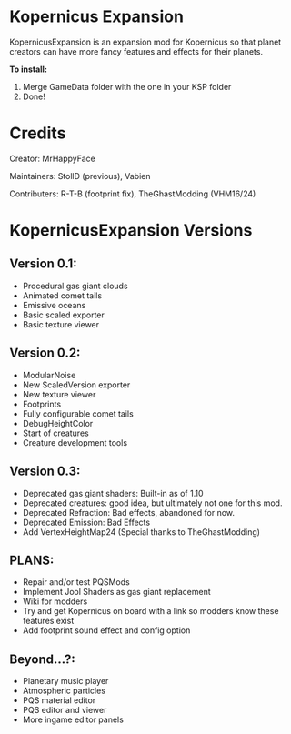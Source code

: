 Kopernicus Expansion
====================

KopernicusExpansion is an expansion mod for Kopernicus so that planet creators can have more fancy features and effects for their planets.

**To install:**

1. Merge GameData folder with the one in your KSP folder
2. Done!

Credits
=======

Creator: MrHappyFace

Maintainers: StollD (previous), Vabien

Contributers: R-T-B (footprint fix), TheGhastModding (VHM16/24)

KopernicusExpansion Versions
===========================

Version 0.1:
------------

- Procedural gas giant clouds
- Animated comet tails
- Emissive oceans
- Basic scaled exporter
- Basic texture viewer

Version 0.2:
------------

- ModularNoise
- New ScaledVersion exporter
- New texture viewer
- Footprints
- Fully configurable comet tails
- DebugHeightColor
- Start of creatures
- Creature development tools

Version 0.3:
------------
- Deprecated gas giant shaders: Built-in as of 1.10
- Deprecated creatures: good idea, but ultimately not one for this mod.
- Deprecated Refraction: Bad effects, abandoned for now.
- Deprecated Emission: Bad Effects
- Add VertexHeightMap24 (Special thanks to TheGhastModding)

PLANS:
------
- Repair and/or test PQSMods
- Implement Jool Shaders as gas giant replacement
- Wiki for modders
- Try and get Kopernicus on board with a link so modders know these features exist
- Add footprint sound effect and config option

Beyond...?:
-------

- Planetary music player
- Atmospheric particles
- PQS material editor
- PQS editor and viewer
- More ingame editor panels
